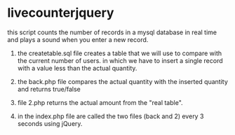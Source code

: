 # livecounterjquery

this script counts the number of records in a mysql database in real time and plays a sound when you enter a new record.

1. the createtable.sql file creates a table that we will use to compare with the current number of users. in which we have to insert a single record with a value less than the actual quantity.

2. the back.php file compares the actual quantity with the inserted quantity and returns true/false

3. file 2.php returns the actual amount from the "real table".

4. in the index.php file are called the two files (back and 2) every 3 seconds using jQuery.

